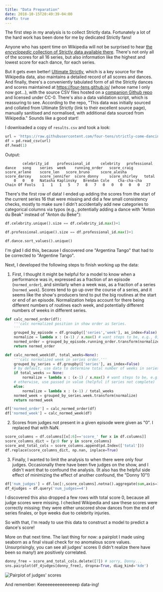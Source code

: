 ```yaml
---
title: "Data Preparation"
date: 2018-10-15T20:49:39-04:00
draft: true
---
```


The first step in my analysis is to collect Strictly data. Fortunately a lot of the hard work has been done for me by dedicated Strictly fans!

Anyone who has spent time on Wikipedia will not be surprised to hear [the *encyclopedic* collection of Strictly data available there](https://en.wikipedia.org/wiki/Strictly_Come_Dancing_(series_16)). There's not only all of the scores for all 16 series, but also information like the highest and lowest score for each dance, for each series.

But it gets even better! [Ultimate Strictly](http://www.ultimatestrictly.com/), which is a key source for the Wikipedia data, also maintains a detailed record of all scores and dances. And finally, there's a conveniently tabulated form of all the Strictly dances and scores maintained at <https://four-tens.github.io/> (whose name I only now got...), with the source CSV files hosted on a [companion Github repo](https://github.com/four-tens/strictly-come-dancing-results) and licensed under CC-0. There's also a data validation script, which is reassuring to see. According to the repo, "This data was initially sourced and collated from Ultimate Strictly (link to their excellent source page), manually sanitised and normalised, with additional data sourced from Wikipedia." Sounds like a good start!

I downloaded a copy of `results.csv` and took a look:

```python
url = 'https://raw.githubusercontent.com/four-tens/strictly-come-dancing-results/master/results.csv'
df = pd.read_csv(url)
df.head(1)
```

Output:
```
        celebrity_id    professional_id     celebrity   professional    dance   song    series  week    running_order   score_craig     score_arlene    score_len   score_bruno     score_alesha    score_darcey    score_jennifer  score_donny     score_shirley   total
    0   0   0   Natasha Kaplinsky   Brendan Cole    Cha-cha-cha     Chain Of Fools   1   1   1   5   7   8   7   0   0   0   0   0   27
```

There's the first row of data! I ended up adding the scores from the start of the current series 16 that were missing and did a few small consistency checks, mostly to make sure I didn't accidentally add new categories to categorical columns via typos (e.g., potentially adding a dance with "Anton du Beak" instead of "Anton du Beke"):

```python
df.celebrity.unique().size == df.celebrity_id.max()+1

df.professional.unique().size == df.professional_id.max()+1

df.dance.sort_values().unique()
```

I'm glad I did this, because I discovered one "Argentina Tango" that had to be corrected to "Argentine Tango".

Next, I developed the following steps to finish working up the data:

1) First, I thought it might be helpful for a model to know when a performance was in, expressed as a fraction of an episode (`normed_order`), and similarly when a week was, as a fraction of a series (`normed_week`). Scores tend to go up over the course of a series, and it seems like the show's producers tend to put the big routines at the start or end of an episode. Normalization helps account for there being different numbers of routines each week, and potentially different numbers of weeks in different series.

```python
def calc_normed_order(df):
    '''calc normalized position in show order as Series.
    '''
    grouped_by_episode = df.groupby(['series','week'], as_index=False)
    normalize = lambda x : (x-1) / x.max() # want steps to be, e.g., 0, 0.25, 0.5, 0.75 (no 1)
    normed_order = grouped_by_episode.running_order.transform(normalize)
    return normed_order

def calc_normed_week(df, total_weeks=None):
    '''calc normalized week in series order.'''
    grouped_by_series = df.groupby(['series'], as_index=False)
    # by default, use data to determine total number of weeks in series
    if total_weeks == None:
        normalize = lambda x : (x-1) / x.max() # want steps to be, e.g., 0, 0.25, 0.5, 0.75 (no 1)
    # otherwise, use passed in value (helpful if series not complete)
    else:
        normalize = lambda x : (x-1) / total_weeks
    normed_week = grouped_by_series.week.transform(normalize)
    return normed_week

df['normed_order'] = calc_normed_order(df)
df['normed_week'] = calc_normed_week(df)
```

2) Scores from judges not present in a given episode were given as "0". I replaced that with NaN.

```python
score_columns = df.columns[[x[:6]=='score_' for x in df.columns]]
score_columns_dict = {y:0 for y in score_columns}
score_and_total_cols = score_columns.append(pd.Index(['total']))
df.replace(score_columns_dict, np.nan, inplace=True)
```

3) Finally, I wanted to limit the analysis to when there were only four judges. Occasionally there have been five judges on the show, and I didn't want that to confound the analysis. (It also has the helpful side effect of minimizing the effect of another confound, the "Donny 10"!)

```python
df['num_judges'] = df.loc[:,score_columns].notna().aggregate(sum,axis=1)
df_4judges = df.query('num_judges==4')
```

I discovered this also dropped a few rows with total score 0, because all judge scores were missing. I checked Wikipedia and saw these scores were correctly missing: they were either unscored show dances from the end of series finales, or bye weeks due to celebrity injuries.

So with that, I'm ready to use this data to construct a model to predict a dance's score!

More on that next time. The last thing for now: a pairplot I made using seaborn as a final visual check for no anomalous score values. Unsurprisingly, you can see all judges' scores (I didn't realize there have been so many!) are positively correlated.

```python
donny_free = score_and_total_cols.delete([7]) # sorry, Donny...
sns.pairplot(df_4judges[donny_free], dropna=True, diag_kind='kde')
```

![Pairplot of judges' scores](/strictly-come-data/images/180930-first-attempt-pairplot.png)

And remember: Keeeeeeeeeeeeeeep data-ing!
